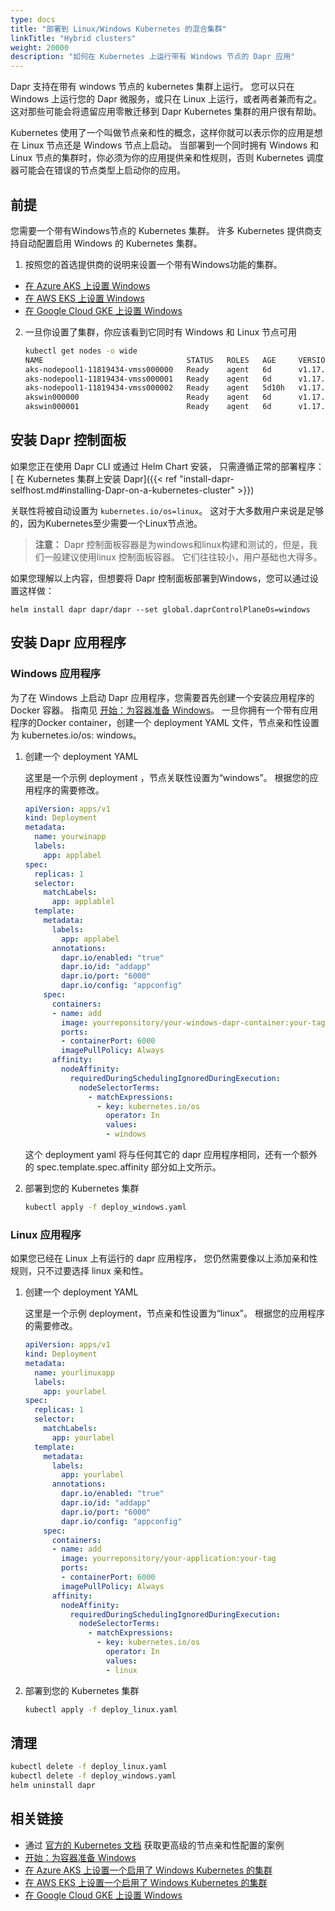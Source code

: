 ```yaml
---
type: docs
title: "部署到 Linux/Windows Kubernetes 的混合集群"
linkTitle: "Hybrid clusters"
weight: 20000
description: "如何在 Kubernetes 上运行带有 Windows 节点的 Dapr 应用"
---
```


Dapr 支持在带有 windows 节点的 kubernetes 集群上运行。 您可以只在 Windows 上运行您的 Dapr 微服务，或只在 Linux 上运行，或者两者兼而有之。 这对那些可能会将遗留应用零散迁移到 Dapr Kubernetes 集群的用户很有帮助。

Kubernetes 使用了一个叫做节点亲和性的概念，这样你就可以表示你的应用是想在 Linux 节点还是 Windows 节点上启动。 当部署到一个同时拥有 Windows 和 Linux 节点的集群时，你必须为你的应用提供亲和性规则，否则 Kubernetes 调度器可能会在错误的节点类型上启动你的应用。

## 前提

您需要一个带有Windows节点的 Kubernetes 集群。 许多 Kubernetes 提供商支持自动配置启用 Windows 的 Kubernetes 集群。

1. 按照您的首选提供商的说明来设置一个带有Windows功能的集群。

- [在 Azure AKS 上设置 Windows](https://docs.microsoft.com/azure/aks/windows-container-cli)
- [在 AWS EKS 上设置 Windows](https://docs.aws.amazon.com/eks/latest/userguide/windows-support.html)
- [在 Google Cloud GKE 上设置 Windows](https://cloud.google.com/kubernetes-engine/docs/how-to/creating-a-cluster-windows)

2. 一旦你设置了集群，你应该看到它同时有 Windows 和 Linux 节点可用

   ```bash
   kubectl get nodes -o wide
   NAME                                STATUS   ROLES   AGE     VERSION   INTERNAL-IP    EXTERNAL-IP      OS-IMAGE                         KERNEL-VERSION      CONTAINER-RUNTIME
   aks-nodepool1-11819434-vmss000000   Ready    agent   6d      v1.17.9   10.240.0.4     <none>        Ubuntu 16.04.6    LTS               4.15.0-1092-azure   docker://3.0.10+azure
   aks-nodepool1-11819434-vmss000001   Ready    agent   6d      v1.17.9   10.240.0.35    <none>        Ubuntu 16.04.6    LTS               4.15.0-1092-azure   docker://3.0.10+azure
   aks-nodepool1-11819434-vmss000002   Ready    agent   5d10h   v1.17.9   10.240.0.129   <none>        Ubuntu 16.04.6    LTS               4.15.0-1092-azure   docker://3.0.10+azure
   akswin000000                        Ready    agent   6d      v1.17.9   10.240.0.66    <none>        Windows Server 2019    Datacenter   10.0.17763.1339     docker://19.3.5
   akswin000001                        Ready    agent   6d      v1.17.9   10.240.0.97    <none>        Windows Server 2019    Datacenter   10.0.17763.1339     docker://19.3.5
   ```
## 安装 Dapr 控制面板

如果您正在使用 Dapr CLI 或通过 Helm Chart 安装， 只需遵循正常的部署程序：[ 在 Kubernetes 集群上安装 Dapr]({{< ref "install-dapr-selfhost.md#installing-Dapr-on-a-kubernetes-cluster" >}})

关联性将被自动设置为 `kubernetes.io/os=linux`。 这对于大多数用户来说是足够的，因为Kubernetes至少需要一个Linux节点池。

> **注意：** Dapr 控制面板容器是为windows和linux构建和测试的，但是，我们一般建议使用linux 控制面板容器。 它们往往较小，用户基础也大得多。

如果您理解以上内容，但想要将 Dapr 控制面板部署到Windows，您可以通过设置这样做：

```
helm install dapr dapr/dapr --set global.daprControlPlaneOs=windows
```

## 安装 Dapr 应用程序

### Windows 应用程序
为了在 Windows 上启动 Dapr 应用程序，您需要首先创建一个安装应用程序的 Docker 容器。 指南见 [开始：为容器准备 Windows](https://docs.microsoft.com/virtualization/windowscontainers/quick-start/set-up-environment)。 一旦你拥有一个带有应用程序的Docker container，创建一个 deployment YAML 文件，节点亲和性设置为 kubernetes.io/os: windows。

1. 创建一个 deployment YAML

   这里是一个示例 deployment ，节点关联性设置为“windows”。 根据您的应用程序的需要修改。
   ```yaml
   apiVersion: apps/v1
   kind: Deployment
   metadata:
     name: yourwinapp
     labels:
       app: applabel
   spec:
     replicas: 1
     selector:
       matchLabels:
         app: applablel
     template:
       metadata:
         labels:
           app: applabel
         annotations:
           dapr.io/enabled: "true"
           dapr.io/id: "addapp"
           dapr.io/port: "6000"
           dapr.io/config: "appconfig"
       spec:
         containers:
         - name: add
           image: yourreponsitory/your-windows-dapr-container:your-tag
           ports:
           - containerPort: 6000
           imagePullPolicy: Always
         affinity:
           nodeAffinity:
             requiredDuringSchedulingIgnoredDuringExecution:
               nodeSelectorTerms:
                 - matchExpressions:
                   - key: kubernetes.io/os
                     operator: In
                     values:
                     - windows
   ```
   这个 deployment yaml 将与任何其它的 dapr 应用程序相同，还有一个额外的 spec.template.spec.affinity 部分如上文所示。

2. 部署到您的 Kubernetes 集群

   ```bash
   kubectl apply -f deploy_windows.yaml
   ```

### Linux 应用程序
如果您已经在 Linux 上有运行的 dapr 应用程序， 您仍然需要像以上添加亲和性规则，只不过要选择 linux 亲和性。

1. 创建一个 deployment YAML

   这里是一个示例 deployment，节点亲和性设置为“linux”。 根据您的应用程序的需要修改。
   ```yaml
   apiVersion: apps/v1
   kind: Deployment
   metadata:
     name: yourlinuxapp
     labels:
       app: yourlabel
   spec:
     replicas: 1
     selector:
       matchLabels:
         app: yourlabel
     template:
       metadata:
         labels:
           app: yourlabel
         annotations:
           dapr.io/enabled: "true"
           dapr.io/id: "addapp"
           dapr.io/port: "6000"
           dapr.io/config: "appconfig"
       spec:
         containers:
         - name: add
           image: yourreponsitory/your-application:your-tag
           ports:
           - containerPort: 6000
           imagePullPolicy: Always
         affinity:
           nodeAffinity:
             requiredDuringSchedulingIgnoredDuringExecution:
               nodeSelectorTerms:
                 - matchExpressions:
                   - key: kubernetes.io/os
                     operator: In
                     values:
                     - linux
   ```

2. 部署到您的 Kubernetes 集群

   ```bash
   kubectl apply -f deploy_linux.yaml
   ```

## 清理

```bash
kubectl delete -f deploy_linux.yaml
kubectl delete -f deploy_windows.yaml
helm uninstall dapr
```

## 相关链接

- 通过 [官方的 Kubernetes 文档](https://kubernetes.io/docs/concepts/scheduling-eviction/assign-pod-node/) 获取更高级的节点亲和性配置的案例
- [开始：为容器准备 Windows](https://docs.microsoft.com/virtualization/windowscontainers/quick-start/set-up-environment)
- [在 Azure AKS 上设置一个启用了 Windows Kubernetes 的集群](https://docs.microsoft.com/azure/aks/windows-container-cli)
- [在 AWS EKS 上设置一个启用了 Windows Kubernetes 的集群](https://docs.aws.amazon.com/eks/latest/userguide/windows-support.html)
- [在 Google Cloud GKE 上设置 Windows](https://cloud.google.com/kubernetes-engine/docs/how-to/creating-a-cluster-windows)

